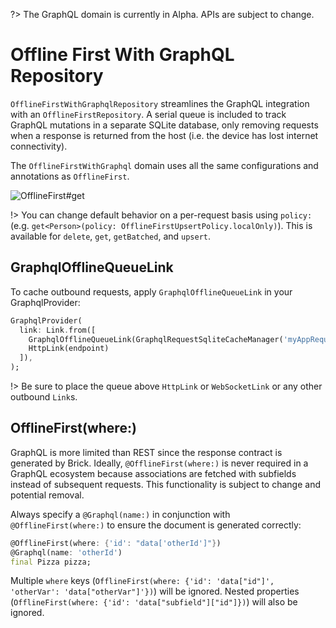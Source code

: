 ?> The GraphQL domain is currently in Alpha. APIs are subject to change.

# Offline First With GraphQL Repository

`OfflineFirstWithGraphqlRepository` streamlines the GraphQL integration with an `OfflineFirstRepository`. A serial queue is included to track GraphQL mutations in a separate SQLite database, only removing requests when a response is returned from the host (i.e. the device has lost internet connectivity).

The `OfflineFirstWithGraphql` domain uses all the same configurations and annotations as `OfflineFirst`.

![OfflineFirst#get](https://user-images.githubusercontent.com/865897/72176226-cdd8ca00-3392-11ea-867d-42f5f4620153.jpg)

!> You can change default behavior on a per-request basis using `policy:` (e.g. `get<Person>(policy: OfflineFirstUpsertPolicy.localOnly)`). This is available for `delete`, `get`, `getBatched`, and `upsert`.

## GraphqlOfflineQueueLink

To cache outbound requests, apply `GraphqlOfflineQueueLink` in your GraphqlProvider:

```dart
GraphqlProvider(
  link: Link.from([
    GraphqlOfflineQueueLink(GraphqlRequestSqliteCacheManager('myAppRequestQueue.sqlite')),
    HttpLink(endpoint)
  ]),
);
```

!> Be sure to place the queue above `HttpLink` or `WebSocketLink` or any other outbound `Link`s.

## OfflineFirst(where:)

GraphQL is more limited than REST since the response contract is generated by Brick. Ideally, `@OfflineFirst(where:)` is never required in a GraphQL ecosystem because associations are fetched with subfields instead of subsequent requests. This functionality is subject to change and potential removal.

Always specify a `@Graphql(name:)` in conjunction with `@OfflineFirst(where:)` to ensure the document is generated correctly:

```dart
@OfflineFirst(where: {'id': "data['otherId']"})
@Graphql(name: 'otherId')
final Pizza pizza;
```

Multiple `where` keys (`OfflineFirst(where: {'id': 'data["id"]', 'otherVar': 'data["otherVar"]'})`) will be ignored. Nested properties (`OfflineFirst(where: {'id': 'data["subfield"]["id"]})`) will also be ignored.
